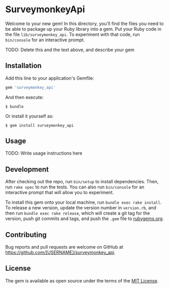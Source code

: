 # SurveymonkeyApi

Welcome to your new gem! In this directory, you'll find the files you need to be able to package up your Ruby library into a gem. Put your Ruby code in the file `lib/surveymonkey_api`. To experiment with that code, run `bin/console` for an interactive prompt.

TODO: Delete this and the text above, and describe your gem

## Installation

Add this line to your application's Gemfile:

```ruby
gem 'surveymonkey_api'
```

And then execute:

    $ bundle

Or install it yourself as:

    $ gem install surveymonkey_api

## Usage

TODO: Write usage instructions here

## Development

After checking out the repo, run `bin/setup` to install dependencies. Then, run `rake spec` to run the tests. You can also run `bin/console` for an interactive prompt that will allow you to experiment.

To install this gem onto your local machine, run `bundle exec rake install`. To release a new version, update the version number in `version.rb`, and then run `bundle exec rake release`, which will create a git tag for the version, push git commits and tags, and push the `.gem` file to [rubygems.org](https://rubygems.org).

## Contributing

Bug reports and pull requests are welcome on GitHub at https://github.com/[USERNAME]/surveymonkey_api.

## License

The gem is available as open source under the terms of the [MIT License](https://opensource.org/licenses/MIT).

